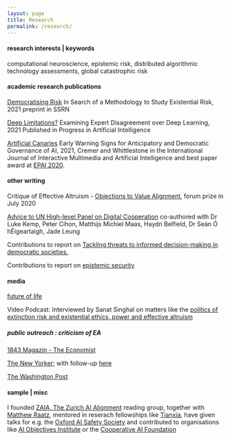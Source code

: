 ```yaml
---
layout: page
title: Research
permalink: /research/
---
```


#### research interests | keywords

computational neuroscience, epistemic risk, distributed algorithmic technology assessments, global catastrophic risk

#### academic research publications

[Democratising Risk](https://papers.ssrn.com/sol3/papers.cfm?abstract_id=3995225) In Search of a Methodology to Study Existential Risk, 2021 preprint in SSRN

[Deep Limitations?](https://link.springer.com/article/10.1007/s13748-021-00239-1) Examining Expert Disagreement over Deep Learning, 2021 Published in Progress in Artificial Intelligence

[Artificial Canaries](https://www.ijimai.org/journal/sites/default/files/2021-02/ijimai_6_5_10.pdf) Early Warning Signs for Anticipatory and Democratic Governance of AI, 2021, Cremer and Whittlestone in the International Journal of Interactive Multimedia and Artificial Intelligence and best paper award at [EPAI 2020](https://dmip.webs.upv.es/EPAI2020/).

#### other writing 

Critique of Effective Altruism - [Objections to Value Alignment](https://forum.effectivealtruism.org/posts/DxfpGi9hwvwLCf5iQ/objections-to-value-alignment-between-effective-altruists), forum prize in July 2020

[Advice to UN High-level Panel on Digital Cooperation](https://www.cser.ac.uk/news/advice-un-high-level-panel-digital-cooperation/) co-authored with Dr Luke Kemp, Peter Cihon, Matthijs Michiel Maas, Haydn Belfield, Dr Seán Ó hÉigeartaigh, Jade Leung 

Contributions to report on [Tackling threats to informed decision-making in democratic societies.](https://www.turing.ac.uk/research/publications/tackling-threats-informed-decision-making-democratic-societies)

Contributions to report on [epistemic security](https://www.turing.ac.uk/sites/default/files/2020-10/epistemic-security-report_final.pdf)

#### media

[future of life](https://futureoflife.org/person/carla-zoe-cremer/)

Video Podcast: Interviewed by Sanat Singhal on matters like the [politics of extinction risk and existential ethics, power and effective altruism](https://youtu.be/vL1LmW_FJkI)

##### public outreach : criticism of EA

[1843 Magazin - The Economist](https://www.economist.com/1843/2022/11/15/the-good-delusion-has-effective-altruism-broken-bad)

[The New Yorker](https://www.newyorker.com/magazine/2022/08/15/the-reluctant-prophet-of-effective-altruism); with follow-up [here](https://www.newyorker.com/news/annals-of-inquiry/sam-bankman-fried-effective-altruism-and-the-question-of-complicity)

[The Washington Post](https://www.washingtonpost.com/technology/2022/11/17/effective-altruism-sam-bankman-fried-ftx-crypto/)

#### sample | misc

I founded [ZAIA, The Zurich AI Alignment](https://www.zurich-ai-alignment.com/discussion-group) reading group, together with [Matthew Raatz](http://amid.fish/), mentored in reserach fellowships like [Tianxia](https://www.tian-xia.com/), have given talks for e.g. the [Oxford AI Safety Society](https://twitter.com/OxfordAI/status/1521139105127669761?s=20) and contributed to organisations like [AI Objectives Institute](https://ai.objectives.institute/blog/ai-and-the-transformation-of-capitalism) or the [Cooperative AI Foundation](https://www.cooperativeai.com/)


